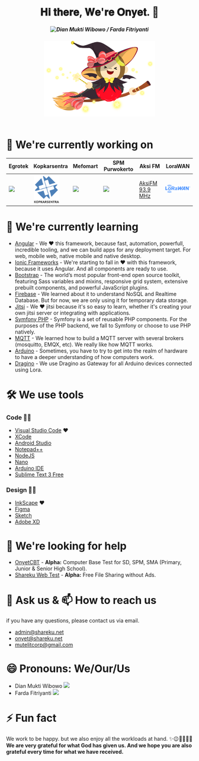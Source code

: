 <div align="center">
  <h1>𝐇𝐢 𝐭𝐡𝐞𝐫𝐞, 𝐖𝐞'𝐫𝐞 𝐎𝐧𝐲𝐞𝐭. 🙊</h1>
  <h5><img src="https://pronoun.cyou/x/y?subject=Dian%20Mukti%20Wibowo&object=Farda%20Fitriyanti&height=20" alt="Dian Mukti Wibowo /  Farda Fitriyanti" /></h5>
  <img src="g6293.png" alt="Flying Onyet" width="300"/>
</div>
<br>

# 🔭 We're currently working on

| Egrotek | Kopkarsentra | Mefomart | SPM Purwokerto | Aksi FM | LoraWAN |
| ------------- | ------------- | ------------- | ------------- | ------------- | ------------- |
| <a href="https://egrotek.com"><img src="https://egrotek.com/wp-content/uploads/2019/07/official-logo-egrotek.png" width="90"/></a> | <a href="http://www.kopkarsentra.com"><img src="kopkar.png" width="70"/></a> | <a href="https://mefo.store"><img src="https://mefo.store/assets/brand/mefo_logo.png" width="90" /></a> | <a href="https://www.spmnasionalpwt.sch.id"><img src="https://www.spmnasionalpwt.sch.id/media_library/images/b1a95c4bd4aca15465e6bd36dfcd0a53.png" width="70"/></a> | <a href="http://aksifm.com">AksiFM 93.9 MHz</a> | <a href="https://lorawan.egrotek.id"><img src="lorawan.png" width="90" /></a> |


# 🌱 We're currently learning

- [Angular](https://angular.io) - We ❤ this framework, because fast, automation, powerfull, incredible tooling, and we can build apps for any deployment target. For web, mobile web, native mobile and native desktop.
- [Ionic Frameworks](https://ionicframework.com) - We're starting to fall in ❤ with this framework, because it uses Angular. And all components are ready to use.
- [Bootstrap](https://getbootstrap.com) - The world’s most popular front-end open source toolkit, featuring Sass variables and mixins, responsive grid system, extensive prebuilt components, and powerful JavaScript plugins.
- [Firebase](https://firebase.google.com) - We learned about it to understand NoSQL and Realtime Database. But for now, we are only using it for temporary data storage.
- [Jitsi](https://jitsi.org) - We ❤ jitsi because it's so easy to learn, whether it's creating your own jitsi server or integrating with applications.
- [Symfony PHP](https://symfony.com) - Symfony is a set of reusable PHP components. For the purposes of the PHP backend, we fall to Symfony or choose to use PHP natively.
- [MQTT](https://mqtt.org) - We learned how to build a MQTT server with several brokers (mosquitto, EMQX, etc). We really like how MQTT works.
- [Arduino](https://www.arduino.cc) - Sometimes, you have to try to get into the realm of hardware to have a deeper understanding of how computers work.
- [Dragino](https://www.dragino.com) - We use Dragino as Gateway for all Arduino devices connected using Lora.

# 🛠 We use tools

### Code 🐱‍💻

- [Visual Studio Code](https://code.visualstudio.com) ❤
- [XCode](https://developer.apple.com/xcode)
- [Android Studio](https://developer.android.com/studio)
- [Notepad++](https://notepad-plus-plus.org)
- [NodeJS](https://nodejs.org)
- [Nano](https://www.nano-editor.org)
- [Arduino IDE](https://www.arduino.cc/en/Main/Software)
- [Sublime Text 3 Free](https://www.sublimetext.com)

### Design 🐱‍👤

- [InkScape](https://inkscape.org) ❤
- [Figma](https://www.figma.com)
- [Sketch](https://www.sketch.com)
- [Adobe XD](https://www.adobe.com/products/xd.html)

# 🤔 We're looking for help

- [OnyetCBT](https://github.com/onyet/onyetcbt) - <b>Alpha:</b> Computer Base Test for SD, SPM, SMA (Primary, Junior & Senior High School).
- [Shareku Web Test](https://github.com/onyet/shareku) - <b>Alpha:</b> Free File Sharing without Ads.

# 💬 Ask us & 📫 How to reach us

if you have any questions, please contact us via email.

- [admin@shareku.net](mailto:admin@shareku.net)
- [onyet@shareku.net](mailto:onyet@shareku.net)
- [mutelitcorp@gmail.com](mailto:mutelitcorp@gmail.com)

# 😄 Pronouns: <b>We/Our/Us</b>

- Dian Mukti Wibowo <img src="https://pronoun.cyou/x/y?subject=He&object=Him/Hiss&height=20">
- Farda Fitriyanti <img src="https://pronoun.cyou/x/y?subject=She&object=Her/Hers&height=20">

# ⚡ Fun fact

We work to be happy. but we also enjoy all the workloads at hand. ✨😉🤦‍♂️🤦‍♀️
<b>We are very grateful for what God has given us. And we hope you are also grateful every time for what we have received.</b>
